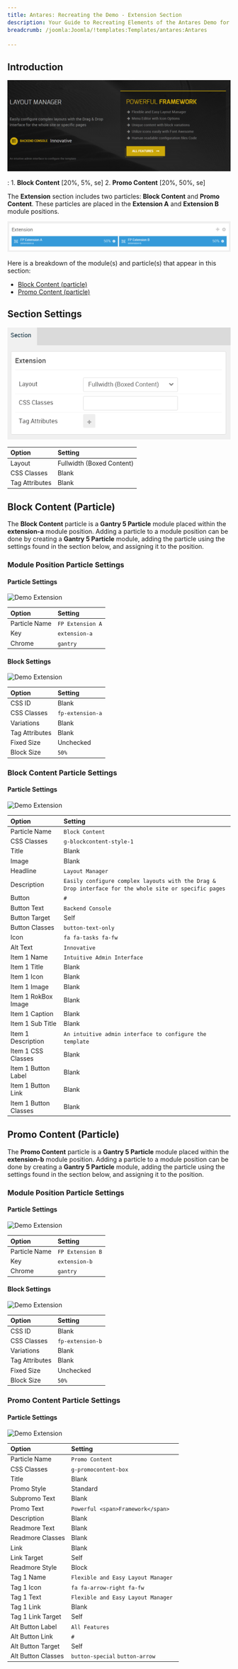 ```yaml
---
title: Antares: Recreating the Demo - Extension Section
description: Your Guide to Recreating Elements of the Antares Demo for Joomla
breadcrumb: /joomla:Joomla/!templates:Templates/antares:Antares

---
```


## Introduction

![](assets/demo_9.png)

:   1. **Block Content** [20%, 5%, se]
    2. **Promo Content** [20%, 50%, se]

The **Extension** section includes two particles: **Block Content** and **Promo Content**. These particles are placed in the **Extension A** and **Extension B** module positions.

![](assets/home_extension.png)

Here is a breakdown of the module(s) and particle(s) that appear in this section:

* [Block Content (particle)](#block-content-(particle))
* [Promo Content (particle)](#promo-content-(particle))

## Section Settings

![](assets/demo_extension_settings.png)

| Option           | Setting                   |
| :--------------- | :----------               |
| Layout           | Fullwidth (Boxed Content) |
| CSS Classes      | Blank                     |
| Tag Attributes   | Blank                     |

## Block Content (Particle)

The **Block Content** particle is a **Gantry 5 Particle** module placed within the **extension-a** module position. Adding a particle to a module position can be done by creating a **Gantry 5 Particle** module, adding the particle using the settings found in the section below, and assigning it to the position.

### Module Position Particle Settings

#### Particle Settings

![Demo Extension](demo_extension_1.png)

| Option        | Setting          |
| :-----        | :-----           |
| Particle Name | `FP Extension A` |
| Key           | `extension-a`    |
| Chrome        | `gantry`         |

#### Block Settings

![Demo Extension](demo_extension_2.png)

| Option         | Setting          |
| :-----         | :-----           |
| CSS ID         | Blank            |
| CSS Classes    | `fp-extension-a` |
| Variations     | Blank            |
| Tag Attributes | Blank            |
| Fixed Size     | Unchecked        |
| Block Size     | `50%`            |

### Block Content Particle Settings

#### Particle Settings

![Demo Extension](demo_extension_3.png)

| Option                | Setting                                                                                                |
| :-----                | :-----                                                                                                 |
| Particle Name         | `Block Content`                                                                                        |
| CSS Classes           | `g-blockcontent-style-1`                                                                               |
| Title                 | Blank                                                                                                  |
| Image                 | Blank                                                                                                  |
| Headline              | `Layout Manager`                                                                                       |
| Description           | `Easily configure complex layouts with the Drag & Drop interface for the whole site or specific pages` |
| Button                | `#`                                                                                                    |
| Button Text           | `Backend Console`                                                                                      |
| Button Target         | Self                                                                                                   |
| Button Classes        | `button-text-only`                                                                                     |
| Icon                  | `fa fa-tasks fa-fw`                                                                                    |
| Alt Text              | `Innovative`                                                                                           |
| Item 1 Name           | `Intuitive Admin Interface`                                                                            |
| Item 1 Title          | Blank                                                                                                  |
| Item 1 Icon           | Blank                                                                                                  |
| Item 1 Image          | Blank                                                                                                  |
| Item 1 RokBox Image   | Blank                                                                                                  |
| Item 1 Caption        | Blank                                                                                                  |
| Item 1 Sub Title      | Blank                                                                                                  |
| Item 1 Description    | `An intuitive admin interface to configure the template`                                               |
| Item 1 CSS Classes    | Blank                                                                                                  |
| Item 1 Button Label   | Blank                                                                                                  |
| Item 1 Button Link    | Blank                                                                                                  |
| Item 1 Button Classes | Blank                                                                                                  |

## Promo Content (Particle)

The **Promo Content** particle is a **Gantry 5 Particle** module placed within the **extension-b** module position. Adding a particle to a module position can be done by creating a **Gantry 5 Particle** module, adding the particle using the settings found in the section below, and assigning it to the position.

### Module Position Particle Settings

#### Particle Settings

![Demo Extension](demo_extension_4.png)

| Option        | Setting          |
| :-----        | :-----           |
| Particle Name | `FP Extension B` |
| Key           | `extension-b`    |
| Chrome        | `gantry`         |

#### Block Settings

![Demo Extension](demo_extension_5.png)

| Option         | Setting          |
| :-----         | :-----           |
| CSS ID         | Blank            |
| CSS Classes    | `fp-extension-b` |
| Variations     | Blank            |
| Tag Attributes | Blank            |
| Fixed Size     | Unchecked        |
| Block Size     | `50%`            |

### Promo Content Particle Settings

#### Particle Settings

![Demo Extension](demo_extension_6.png)

| Option             | Setting                             |
| :-----             | :-----                              |
| Particle Name      | `Promo Content`                     |
| CSS Classes        | `g-promocontent-box`                |
| Title              | Blank                               |
| Promo Style        | Standard                            |
| Subpromo Text      | Blank                               |
| Promo Text         | `Powerful <span>Framework</span>`   |
| Description        | Blank                               |
| Readmore Text      | Blank                               |
| Readmore Classes   | Blank                               |
| Link               | Blank                               |
| Link Target        | Self                                |
| Readmore Style     | Block                               |
| Tag 1 Name         | `Flexible and Easy Layout Manager`  |
| Tag 1 Icon         | `fa fa-arrow-right fa-fw`           |
| Tag 1 Text         | `Flexible and Easy Layout Manager ` |
| Tag 1 Link         | Blank                               |
| Tag 1 Link Target  | Self                                |
| Alt Button Label   | `All Features`                      |
| Alt Button Link    | `#`                                 |
| Alt Button Target  | Self                                |
| Alt Button Classes | `button-special` `button-arrow`     |